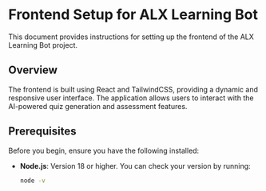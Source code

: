 # Frontend Setup for ALX Learning Bot

This document provides instructions for setting up the frontend of the ALX Learning Bot project.

## Overview

The frontend is built using React and TailwindCSS, providing a dynamic and responsive user interface. The application allows users to interact with the AI-powered quiz generation and assessment features.

## Prerequisites

Before you begin, ensure you have the following installed:

- **Node.js**: Version 18 or higher. You can check your version by running:

  ```bash
  node -v
  ```
